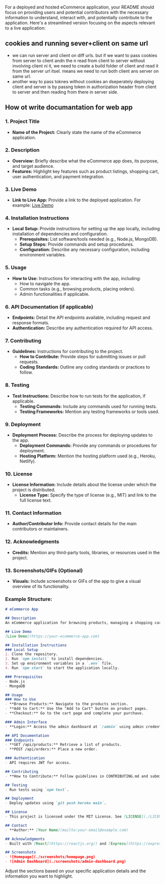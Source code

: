 For a deployed and hosted eCommerce application, your README should focus on providing users and potential contributors with the necessary information to understand, interact with, and potentially contribute to the application. Here's a streamlined version focusing on the aspects relevant to a live application:


## cookies and running sever+client on same url
- we can run server and client on diff urls. but if we want to pass cookies from server to client andn the n read from client to server without involving client ni it, we need to create a build folder of client and read it from the server url itsel. means we need to run both client ans server on same url.
- another way to pass toknes without cookies an dseperately deploying client and server is by passng token in authorization header from client to server and then reading from there in server side.

## How ot write documantation for web app


### **1. Project Title**
- **Name of the Project:** Clearly state the name of the eCommerce application.

### **2. Description**
- **Overview:** Briefly describe what the eCommerce app does, its purpose, and target audience.
- **Features:** Highlight key features such as product listings, shopping cart, user authentication, and payment integration.

### **3. Live Demo**
- **Link to Live App:** Provide a link to the deployed application. For example: [Live Demo](https://your-ecommerce-app.com)

### **4. Installation Instructions**
- **Local Setup:** Provide instructions for setting up the app locally, including installation of dependencies and configuration.
  - **Prerequisites:** List software/tools needed (e.g., Node.js, MongoDB).
  - **Setup Steps:** Provide commands and setup procedures.
  - **Configuration:** Describe any necessary configuration, including environment variables.

### **5. Usage**
- **How to Use:** Instructions for interacting with the app, including:
  - How to navigate the app.
  - Common tasks (e.g., browsing products, placing orders).
  - Admin functionalities if applicable.

### **6. API Documentation** (if applicable)
- **Endpoints:** Detail the API endpoints available, including request and response formats.
- **Authentication:** Describe any authentication required for API access.

### **7. Contributing**
- **Guidelines:** Instructions for contributing to the project.
  - **How to Contribute:** Provide steps for submitting issues or pull requests.
  - **Coding Standards:** Outline any coding standards or practices to follow.

### **8. Testing**
- **Test Instructions:** Describe how to run tests for the application, if applicable.
  - **Testing Commands:** Include any commands used for running tests.
  - **Testing Frameworks:** Mention any testing frameworks or tools used.

### **9. Deployment**
- **Deployment Process:** Describe the process for deploying updates to the app.
  - **Deployment Commands:** Provide any commands or procedures for deployment.
  - **Hosting Platform:** Mention the hosting platform used (e.g., Heroku, Netlify).

### **10. License**
- **License Information:** Include details about the license under which the project is distributed.
  - **License Type:** Specify the type of license (e.g., MIT) and link to the full license text.

### **11. Contact Information**
- **Author/Contributor Info:** Provide contact details for the main contributors or maintainers.

### **12. Acknowledgments**
- **Credits:** Mention any third-party tools, libraries, or resources used in the project.

### **13. Screenshots/GIFs** (Optional)
- **Visuals:** Include screenshots or GIFs of the app to give a visual overview of its functionality.

### **Example Structure:**

```markdown
# eCommerce App

## Description
An eCommerce application for browsing products, managing a shopping cart, and completing purchases. Ideal for both end-users and admins.

## Live Demo
[Live Demo](https://your-ecommerce-app.com)

## Installation Instructions
### Local Setup
1. Clone the repository.
2. Run `npm install` to install dependencies.
3. Set up environment variables in a `.env` file.
4. Run `npm start` to start the application locally.

### Prerequisites
- Node.js
- MongoDB

## Usage
### How to Use
- **Browse Products:** Navigate to the products section.
- **Add to Cart:** Use the "Add to Cart" button on product pages.
- **Checkout:** Go to the cart page and complete your purchase.

### Admin Interface
- **Login:** Access the admin dashboard at `/admin` using admin credentials.

## API Documentation
### Endpoints
- **GET /api/products:** Retrieve a list of products.
- **POST /api/orders:** Place a new order.

### Authentication
- API requires JWT for access.

## Contributing
- **How to Contribute:** Follow guidelines in CONTRIBUTING.md and submit pull requests for review.

## Testing
- Run tests using `npm test`.

## Deployment
- Deploy updates using `git push heroku main`.

## License
- This project is licensed under the MIT License. See [LICENSE](./LICENSE) for details.

## Contact
- **Author:** [Your Name](mailto:your-email@example.com)

## Acknowledgments
- Built with [React](https://reactjs.org/) and [Express](https://expressjs.com/).

## Screenshots
- ![Homepage](./screenshots/homepage.png)
- ![Admin Dashboard](./screenshots/admin-dashboard.png)
```

Adjust the sections based on your specific application details and the information you want to highlight.